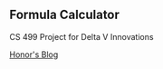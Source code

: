 ## Formula Calculator
CS 499 Project for Delta V Innovations

[Honor's Blog](https://suzannehare.github.io/testrepo.github.io/HonorBlog/)
